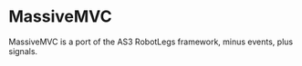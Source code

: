 MassiveMVC
====================

MassiveMVC is a port of the AS3 RobotLegs framework, minus events, plus signals.
